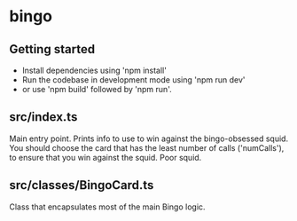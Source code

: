 # bingo

## Getting started
- Install dependencies using 'npm install'
- Run the codebase in development mode using 'npm run dev'
- or use 'npm build' followed by 'npm run'.

## src/index.ts
Main entry point. Prints info to use to win against the bingo-obsessed squid. You should choose the card that has the least number of calls ('numCalls'), to ensure that you win against the squid. Poor squid.

## src/classes/BingoCard.ts
Class that encapsulates most of the main Bingo logic.
